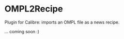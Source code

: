 OMPL2Recipe
===========

Plugin for Calibre: imports an OMPL file as a news recipe.

... coming soon :)

